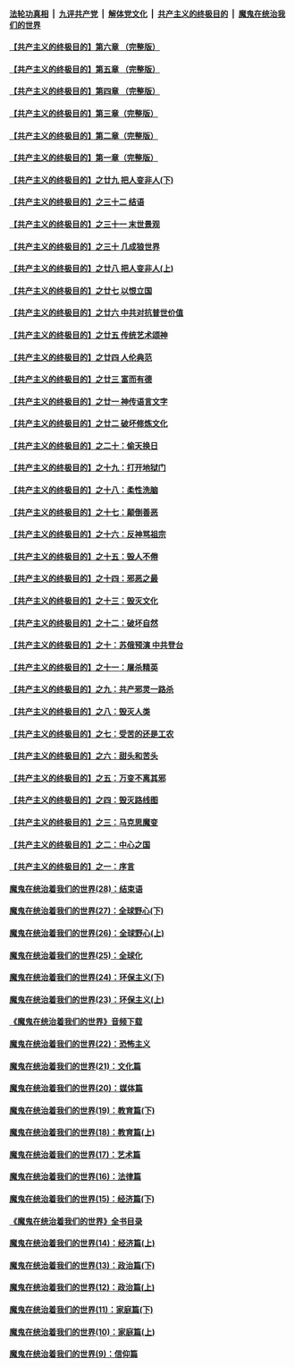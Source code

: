

####  [法轮功真相](../../../../basic/blob/master/README.md?t=04181131) &nbsp;|&nbsp; [九评共产党](../../../../9ping.md/blob/master/README.md?t=04181131) &nbsp;|&nbsp; [解体党文化](../../../../jtdwh.md/blob/master/README.md?t=04181131)  &nbsp;|&nbsp; [共产主义的终极目的](../../../../gczydzjmd.md/blob/master/README.md?t=04181131) &nbsp;|&nbsp; [魔鬼在统治我们的世界](../../../../mgztzwmdsj.md/blob/master/README.md?t=04181131) 

#### [【共产主义的终极目的】第六章 （完整版）](../pages/nsc422/n11428913.md?t=04181131) 

#### [【共产主义的终极目的】第五章 （完整版）](../pages/nsc422/n11428912.md?t=04181131) 

#### [【共产主义的终极目的】第四章 （完整版）](../pages/nsc422/n11428907.md?t=04181131) 

#### [【共产主义的终极目的】第三章（完整版）](../pages/nsc422/n11428848.md?t=04181131) 

#### [【共产主义的终极目的】第二章（完整版）](../pages/nsc422/n11428831.md?t=04181131) 

#### [【共产主义的终极目的】第一章（完整版）](../pages/nsc422/n11417651.md?t=04181131) 

#### [【共产主义的终极目的】之廿九 把人变非人(下)](../pages/nsc422/n11344140.md?t=04181131) 

#### [【共产主义的终极目的】之三十二 结语](../pages/nsc422/n11360535.md?t=04181131) 

#### [【共产主义的终极目的】之三十一 末世景观](../pages/nsc422/n11351129.md?t=04181131) 

#### [【共产主义的终极目的】之三十 几成狼世界](../pages/nsc422/n11348280.md?t=04181131) 

#### [【共产主义的终极目的】之廿八 把人变非人(上)](../pages/nsc422/n11340492.md?t=04181131) 

#### [【共产主义的终极目的】之廿七 以恨立国](../pages/nsc422/n11336944.md?t=04181131) 

#### [【共产主义的终极目的】之廿六 中共对抗普世价值](../pages/nsc422/n11324785.md?t=04181131) 

#### [【共产主义的终极目的】之廿五 传统艺术颂神](../pages/nsc422/n11296396.md?t=04181131) 

#### [【共产主义的终极目的】之廿四 人伦典范](../pages/nsc422/n11296397.md?t=04181131) 

#### [【共产主义的终极目的】之廿三 富而有德](../pages/nsc422/n11283598.md?t=04181131) 

#### [【共产主义的终极目的】之廿一 神传语言文字](../pages/nsc422/n11263265.md?t=04181131) 

#### [【共产主义的终极目的】之廿二 破坏修炼文化](../pages/nsc422/n11245728.md?t=04181131) 

#### [【共产主义的终极目的】之二十：偷天换日](../pages/nsc422/n11238846.md?t=04181131) 

#### [【共产主义的终极目的】之十九：打开地狱门](../pages/nsc422/n11206376.md?t=04181131) 

#### [【共产主义的终极目的】之十八：柔性洗脑](../pages/nsc422/n11199994.md?t=04181131) 

#### [【共产主义的终极目的】之十七：颠倒善恶](../pages/nsc422/n11179782.md?t=04181131) 

#### [【共产主义的终极目的】之十六：反神骂祖宗](../pages/nsc422/n11166798.md?t=04181131) 

#### [【共产主义的终极目的】之十五：毁人不倦](../pages/nsc422/n11166792.md?t=04181131) 

#### [【共产主义的终极目的】之十四：邪恶之最](../pages/nsc422/n11150249.md?t=04181131) 

#### [【共产主义的终极目的】之十三：毁灭文化](../pages/nsc422/n11135227.md?t=04181131) 

#### [【共产主义的终极目的】之十二：破坏自然](../pages/nsc422/n11135214.md?t=04181131) 

#### [【共产主义的终极目的】之十：苏俄预演 中共登台](../pages/nsc422/n11118424.md?t=04181131) 

#### [【共产主义的终极目的】之十一：屠杀精英](../pages/nsc422/n11118442.md?t=04181131) 

#### [【共产主义的终极目的】之九：共产邪灵一路杀](../pages/nsc422/n11114139.md?t=04181131) 

#### [【共产主义的终极目的】之八：毁灭人类](../pages/nsc422/n11108503.md?t=04181131) 

#### [【共产主义的终极目的】之七：受苦的还是工农](../pages/nsc422/n11101809.md?t=04181131) 

#### [【共产主义的终极目的】之六：甜头和苦头](../pages/nsc422/n11096971.md?t=04181131) 

#### [【共产主义的终极目的】之五：万变不离其邪](../pages/nsc422/n11091285.md?t=04181131) 

#### [【共产主义的终极目的】之四：毁灭路线图](../pages/nsc422/n11086284.md?t=04181131) 

#### [【共产主义的终极目的】之三：马克思魔变](../pages/nsc422/n11061941.md?t=04181131) 

#### [【共产主义的终极目的】之二：中心之国](../pages/nsc422/n11047728.md?t=04181131) 

#### [【共产主义的终极目的】之一：序言](../pages/nsc422/n11086077.md?t=04181131) 

#### [魔鬼在统治着我们的世界(28)：结束语](../pages/nsc422/n10936246.md?t=04181131) 

#### [魔鬼在统治着我们的世界(27)：全球野心(下)](../pages/nsc422/n10928319.md?t=04181131) 

#### [魔鬼在统治着我们的世界(26)：全球野心(上)](../pages/nsc422/n10900318.md?t=04181131) 

#### [魔鬼在统治着我们的世界(25)：全球化](../pages/nsc422/n10788205.md?t=04181131) 

#### [魔鬼在统治着我们的世界(24)：环保主义(下)](../pages/nsc422/n10695307.md?t=04181131) 

#### [魔鬼在统治着我们的世界(23)：环保主义(上)](../pages/nsc422/n10688613.md?t=04181131) 

#### [《魔鬼在统治着我们的世界》音频下载](../pages/nsc422/n10635553.md?t=04181131) 

#### [魔鬼在统治着我们的世界(22)：恐怖主义](../pages/nsc422/n10614727.md?t=04181131) 

#### [魔鬼在统治着我们的世界(21)：文化篇](../pages/nsc422/n10597706.md?t=04181131) 

#### [魔鬼在统治着我们的世界(20)：媒体篇](../pages/nsc422/n10586579.md?t=04181131) 

#### [魔鬼在统治着我们的世界(19)：教育篇(下)](../pages/nsc422/n10564808.md?t=04181131) 

#### [魔鬼在统治着我们的世界(18)：教育篇(上)](../pages/nsc422/n10526970.md?t=04181131) 

#### [魔鬼在统治着我们的世界(17)：艺术篇](../pages/nsc422/n10499093.md?t=04181131) 

#### [魔鬼在统治着我们的世界(16)：法律篇](../pages/nsc422/n10485969.md?t=04181131) 

#### [魔鬼在统治着我们的世界(15)：经济篇(下)](../pages/nsc422/n10469975.md?t=04181131) 

#### [《魔鬼在统治着我们的世界》全书目录](../pages/nsc422/n10464261.md?t=04181131) 

#### [魔鬼在统治着我们的世界(14)：经济篇(上)](../pages/nsc422/n10457370.md?t=04181131) 

#### [魔鬼在统治着我们的世界(13)：政治篇(下)](../pages/nsc422/n10448270.md?t=04181131) 

#### [魔鬼在统治着我们的世界(12)：政治篇(上)](../pages/nsc422/n10444576.md?t=04181131) 

#### [魔鬼在统治着我们的世界(11)：家庭篇(下)](../pages/nsc422/n10440961.md?t=04181131) 

#### [魔鬼在统治着我们的世界(10)：家庭篇(上)](../pages/nsc422/n10435448.md?t=04181131) 

#### [魔鬼在统治着我们的世界(9)：信仰篇](../pages/nsc422/n10432159.md?t=04181131) 


